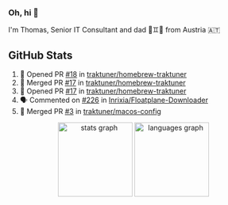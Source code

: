 ### Oh, hi 👋

I'm Thomas, Senior IT Consultant and dad 👶♊️👶 from Austria 🇦🇹

<!--
**traktuner/traktuner** is a ✨ _special_ ✨ repository because its `README.md` (this file) appears on your GitHub profile.

Here are some ideas to get you started:

- 🔭 I’m currently working on ...
- 🌱 I’m currently learning ...
- 👯 I’m looking to collaborate on ...
- 🤔 I’m looking for help with ...
- 💬 Ask me about ...
- 📫 How to reach me: ...
- 😄 Pronouns: ...
- ⚡ Fun fact: ...
-->

</div>

## GitHub Stats
<!--START_SECTION:activity-->
1. 💪 Opened PR [#18](https://github.com/traktuner/homebrew-traktuner/pull/18) in [traktuner/homebrew-traktuner](https://github.com/traktuner/homebrew-traktuner)
2. 🎉 Merged PR [#17](https://github.com/traktuner/homebrew-traktuner/pull/17) in [traktuner/homebrew-traktuner](https://github.com/traktuner/homebrew-traktuner)
3. 💪 Opened PR [#17](https://github.com/traktuner/homebrew-traktuner/pull/17) in [traktuner/homebrew-traktuner](https://github.com/traktuner/homebrew-traktuner)
4. 🗣 Commented on [#226](https://github.com/Inrixia/Floatplane-Downloader/issues/226#issuecomment-2955297290) in [Inrixia/Floatplane-Downloader](https://github.com/Inrixia/Floatplane-Downloader)
5. 🎉 Merged PR [#3](https://github.com/traktuner/macos-config/pull/3) in [traktuner/macos-config](https://github.com/traktuner/macos-config)
<!--END_SECTION:activity-->

<div align="center">
  <img src="https://github-readme-stats.vercel.app/api?username=traktuner&hide_title=false&hide_rank=false&show_icons=true&include_all_commits=true&count_private=true&disable_animations=false&theme=dracula&locale=en&hide_border=false&order=1" height="150" alt="stats graph"  />
  <img src="https://github-readme-stats.vercel.app/api/top-langs?username=traktuner&locale=en&hide_title=false&layout=compact&card_width=320&langs_count=5&theme=dracula&hide_border=false&order=2" height="150" alt="languages graph"  />
</div>
